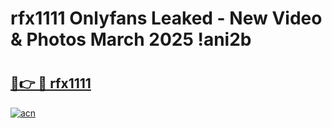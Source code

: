 # rfx1111 Onlyfans Leaked - New Video & Photos March 2025 !ani2b

# <h2><a href="https://tb05jt.iuczelnia.edu.pl?title=rfx1111&ref=ani2b">🔗👉 🔴 rfx1111</a></h2>

[![acn](https://github.com/user-attachments/assets/0f9c940e-d8b0-45ae-aac7-cd30a18b3e1c)](https://tb05jt.iuczelnia.edu.pl?title=rfx1111&ref=ani2b)

